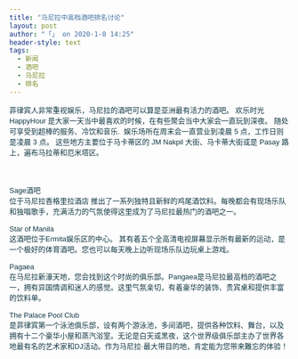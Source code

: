 ```yaml
---
title: "马尼拉中高档酒吧排名讨论"
layout: post
author: "「」 on 2020-1-8 14:25"
header-style: text
tags:
  - 新闻
  - 酒吧
  - 马尼拉
  - 排名
---
```


<head></head>
<body>
 <font color="#113743"><font face="Montserrat, sans-serif"><font style="font-size:13px">菲律宾人非常重视娱乐，马尼拉的酒吧可以算是亚洲最有活力的酒吧。 欢乐时光HappyHour 是大家一天当中最喜欢的时候，在有些聚会当中大家会一直玩到深夜。 随处可享受到超棒的服务、冷饮和音乐.&nbsp;&nbsp;娱乐场所在周末会一直营业到凌晨 5 点，工作日则是凌晨 3 点。 这些地方主要位于马卡蒂区的 JM Nakpil 大街、马卡蒂大街或是 Pasay 路上，遍布马拉蒂和厄米塔区。</font></font></font>
 <font face="Montserrat, sans-serif"><font color="#113743"><font style="font-size:13px"><br> </font></font></font>
 <br> 
 <font face="Montserrat, sans-serif"><font color="#113743"><font style="font-size:13px"><br> </font></font></font>
 <br> 
 <font color="#113743"><font face="Montserrat, sans-serif"><font style="font-size:13px">Sage酒吧</font></font></font>
 <br> 
 <div align="left"> 
  <font color="#113743"><font face="Montserrat, sans-serif"><font style="font-size:13px">位于马尼拉香格里拉酒店 推出了一系列独特且新鲜的鸡尾酒饮料。每晚都会有现场乐队和独唱歌手，充满活力的气氛使得这里成为了马尼拉最热门的酒吧之一。</font></font></font> 
 </div>
 <font style="color:rgb(17, 55, 67)"><font face="Montserrat, sans-serif"><font style="font-size:13px"><strong><br> </strong>Star of Manila <br> 这酒吧位于Ermita娱乐区的中心。 其有着五个全高清电视屏幕显示所有最新的运动，是一个极好的体育酒吧。您也可以每天晚上边听现场乐队边玩桌上游戏。<br> <br> Pagaea<br> 在马尼拉新濠天地，您会找到这个时尚的俱乐部。Pangaea是马尼拉最高档的酒吧之一，拥有异国情调和迷人的感觉。这里气氛亲切，有着豪华的装饰、贵宾桌和提供丰富的饮料单。<br> <br> The Palace Pool Club<br> 是菲律宾第一个泳池俱乐部，设有两个游泳池，多间酒吧，提供各种饮料、舞台，以及拥有十二个豪华小屋和蒸汽浴室。无论是白天或黑夜，这个世界级俱乐部主办了世界各地最有名的艺术家和DJ活动。作为马尼拉·最大带目的地，肯定能为您带来難忘的体验！<br> <br> </font></font></font>
 <br> 
 <br> 
 <br>
</body>


